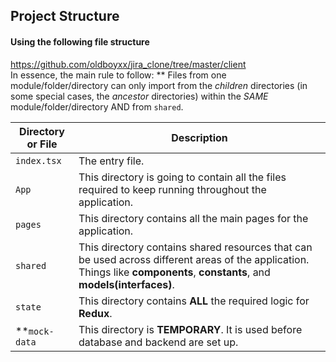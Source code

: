 ## Project Structure

#### Using the following file structure

https://github.com/oldboyxx/jira_clone/tree/master/client<br>
In essence, the main rule to follow: \*\* Files from one module/folder/directory can only import from the _children_ directories (in some special cases, the _ancestor_ directories) within the _SAME_ module/folder/directory AND from `shared`.

| Directory or File | Description                                                                                                                                                                 |
| ----------------- | --------------------------------------------------------------------------------------------------------------------------------------------------------------------------- |
| `index.tsx `      | The entry file.                                                                                                                                                             |
| `App`             | This directory is going to contain all the files required to keep running throughout the application.                                                                       |
| `pages`           | This directory contains all the main pages for the application.                                                                                                             |
| `shared`          | This directory contains shared resources that can be used across different areas of the application. Things like **components**, **constants**, and **models(interfaces)**. |
| `state`           | This directory contains **ALL** the required logic for **Redux**.                                                                                                           |
| \*\*`mock-data`   | This directory is **TEMPORARY**. It is used before database and backend are set up.                                                                                         |

